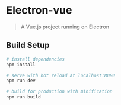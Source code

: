 # Electron-vue

> A Vue.js project running on Electron

## Build Setup

``` bash
# install dependencies
npm install

# serve with hot reload at localhost:8080
npm run dev

# build for production with minification
npm run build
```

